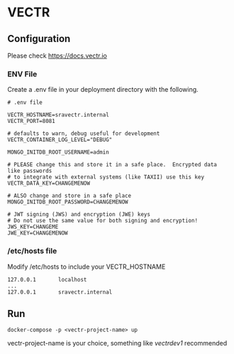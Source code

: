 # VECTR

## Configuration
Please check https://docs.vectr.io

### ENV File

Create a .env file in your deployment directory with the following. 
```
# .env file

VECTR_HOSTNAME=sravectr.internal
VECTR_PORT=8081

# defaults to warn, debug useful for development
VECTR_CONTAINER_LOG_LEVEL="DEBUG"

MONGO_INITDB_ROOT_USERNAME=admin

# PLEASE change this and store it in a safe place.  Encrypted data like passwords
# to integrate with external systems (like TAXII) use this key
VECTR_DATA_KEY=CHANGEMENOW

# ALSO change and store in a safe place
MONGO_INITDB_ROOT_PASSWORD=CHANGEMENOW

# JWT signing (JWS) and encryption (JWE) keys
# Do not use the same value for both signing and encryption!
JWS_KEY=CHANGEME
JWE_KEY=CHANGEMENOW
```

### /etc/hosts file

Modify /etc/hosts to include your VECTR_HOSTNAME

```
127.0.0.1       localhost
...
127.0.0.1       sravectr.internal
```

## Run

```docker-compose -p <vectr-project-name> up``` 

vectr-project-name is your choice, something like *vectrdev1* recommended 